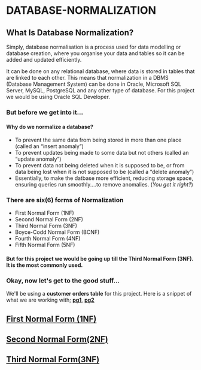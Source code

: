 # DATABASE-NORMALIZATION
## What Is Database Normalization?
Simply, database normalisation is a process used for data modelling or database creation, where you organise your data and tables so it can be added and updated efficiently.

It can be done on any relational database, where data is stored in tables that are linked to each other. This means that normalization in a DBMS (Database Management System) can be done in Oracle, Microsoft SQL Server, MySQL, PostgreSQL and any other type of database.
For this project we would be using Oracle SQL Developer.

### But before we get into it...
#### Why do we normalize a database?
- To prevent the same data from being stored in more than one place (called an “insert anomaly”)
- To prevent updates being made to some data but not others (called an “update anomaly”)
- To prevent data not being deleted when it is supposed to be, or from data being lost when it is not supposed to be (called a “delete anomaly”)
- Essentially, to make the datbase more efficient, reducing storage space, ensuring queries run smoothly....to remove anomalies. (*You get it right?*)

### There are six(6) forms of Normalization

- First Normal Form (1NF)
- Second Normal Form (2NF)
- Third Normal Form (3NF)
- Boyce-Codd Normal Form (BCNF)
- Fourth Normal Form (4NF)
- Fifth Normal Form (5NF)

#### But for this project we would be going up till the Third Normal Form (3NF). It is the most commonly used.

### Okay, now let's get to the good stuff...
We'll be using a **customer orders table** for this project.
Here is a snippet of what we are working with; [**pg1**](https://github.com/Teekafey/DATABASE-NORMALIZATION/blob/main/DN_files/Cust_orders%201.jpg), [**pg2**](https://github.com/Teekafey/DATABASE-NORMALIZATION/blob/main/DN_files/Cust_orders%202.jpg)


## [First Normal Form (1NF)](https://github.com/Teekafey/DATABASE-NORMALIZATION/blob/main/First%20Normal%20Form.md)

## [Second Normal Form(2NF)](https://github.com/Teekafey/DATABASE-NORMALIZATION/blob/main/Second%20Normal%20Form.md)

## [Third Normal Form(3NF)](https://github.com/Teekafey/DATABASE-NORMALIZATION/blob/main/Third%20Normal%20Form.md)

